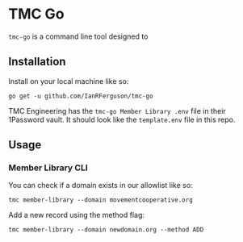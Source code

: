 # TMC Go

`tmc-go` is a command line tool designed to 

## Installation
Install on your local machine like so:
```
go get -u github.com/IanRFerguson/tmc-go
```

TMC Engineering has the `tmc-go Member Library .env` file in their 1Password vault. It should look like the `template.env` file in this repo.

## Usage

### Member Library CLI
You can check if a domain exists in our allowlist like so:
```
tmc member-library --domain movementcooperative.org
```

Add a new record using the method flag:
```
tmc member-library --domain newdomain.org --method ADD
```